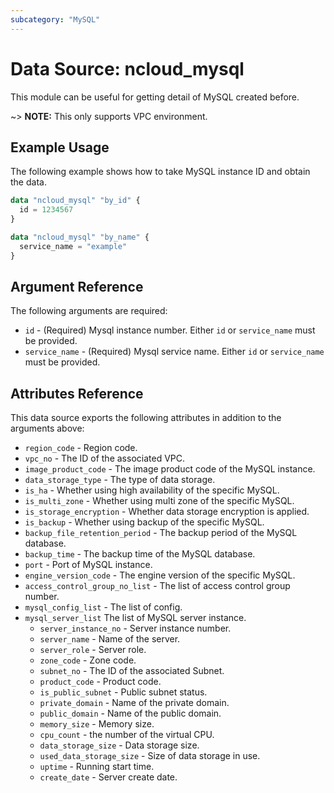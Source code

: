 ```yaml
---
subcategory: "MySQL"
---
```



# Data Source: ncloud_mysql

This module can be useful for getting detail of MySQL created before.

~> **NOTE:** This only supports VPC environment.

## Example Usage

The following example shows how to take MySQL instance ID and obtain the data.

```terraform
data "ncloud_mysql" "by_id" {
  id = 1234567
}

data "ncloud_mysql" "by_name" {
  service_name = "example"
}
```

## Argument Reference

The following arguments are required:

* `id` - (Required) Mysql instance number. Either `id` or `service_name` must be provided.
* `service_name` - (Required) Mysql service name. Either `id` or `service_name` must be provided.

## Attributes Reference

This data source exports the following attributes in addition to the arguments above:

* `region_code` - Region code.
* `vpc_no` - The ID of the associated VPC. 
* `image_product_code` - The image product code of the MySQL instance.
* `data_storage_type` - The type of data storage.
* `is_ha` - Whether using high availability of the specific MySQL.
* `is_multi_zone` - Whether using multi zone of the specific MySQL.
* `is_storage_encryption` - Whether data storage encryption is applied.
* `is_backup` -  Whether using backup of the specific MySQL.
* `backup_file_retention_period` - The backup period of the MySQL database.
* `backup_time` - The backup time of the MySQL database.
* `port` - Port of MySQL instance.
* `engine_version_code` - The engine version of the specific MySQL.
* `access_control_group_no_list` - The list of access control group number.
* `mysql_config_list` - The list of config.
* `mysql_server_list` The list of MySQL server instance.
  * `server_instance_no` - Server instance number.
  * `server_name` - Name of the server.
  * `server_role` - Server role.
  * `zone_code` - Zone code.
  * `subnet_no` - The ID of the associated Subnet.
  * `product_code` - Product code.
  * `is_public_subnet` - Public subnet status.
  * `private_domain` - Name of the private domain.
  * `public_domain` - Name of the public domain.
  * `memory_size` - Memory size.
  * `cpu_count` - the number of the virtual CPU.
  * `data_storage_size` - Data storage size.
  * `used_data_storage_size` - Size of data storage in use.
  * `uptime` - Running start time.
  * `create_date` - Server create date.
